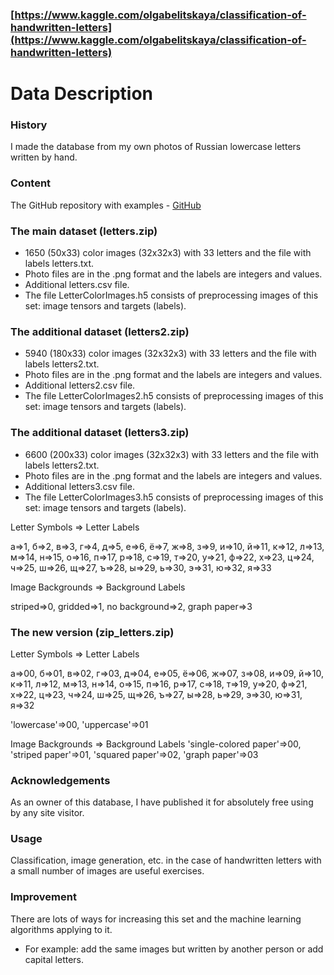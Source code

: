 ### [https://www.kaggle.com/olgabelitskaya/classification-of-handwritten-letters](https://www.kaggle.com/olgabelitskaya/classification-of-handwritten-letters)


# Data Description

### History
I made the database from my own photos of Russian lowercase letters written by hand.

### Content
The GitHub repository with examples - 
[GitHub](https://github.com/OlgaBelitskaya/deep_learning_projects/tree/master/DL_PP2)

### The main dataset (letters.zip)
- 1650 (50x33) color images (32x32x3) with 33 letters and the file with labels letters.txt.
- Photo files are in the .png format and the labels are integers and values.
- Additional letters.csv file.
- The file LetterColorImages.h5 consists of preprocessing images of this set: image tensors and targets (labels).
### The additional dataset (letters2.zip)
- 5940 (180x33) color images (32x32x3) with 33 letters and the file with labels letters2.txt.
- Photo files are in the .png format and the labels are integers and values.
- Additional letters2.csv file.
- The file LetterColorImages2.h5 consists of preprocessing images of this set: image tensors and targets (labels).
### The additional dataset (letters3.zip)
- 6600 (200x33) color images (32x32x3) with 33 letters and the file with labels letters2.txt.
- Photo files are in the .png format and the labels are integers and values.
- Additional letters3.csv file.
- The file LetterColorImages3.h5 consists of preprocessing images of this set: image tensors and targets (labels).

Letter Symbols => Letter Labels

а=>1, б=>2, в=>3, г=>4, д=>5, е=>6, ё=>7, ж=>8, з=>9, и=>10,
й=>11, к=>12, л=>13, м=>14, н=>15, о=>16, п=>17, р=>18, с=>19, т=>20,
у=>21, ф=>22, х=>23, ц=>24, ч=>25, ш=>26, щ=>27, ъ=>28, ы=>29, ь=>30,
э=>31, ю=>32, я=>33

Image Backgrounds => Background Labels

striped=>0, gridded=>1, no background=>2, graph paper=>3

### The new version (zip_letters.zip)

Letter Symbols => Letter Labels

а=>00, б=>01, в=>02, г=>03, д=>04, е=>05, ё=>06, ж=>07, з=>08, и=>09,
й=>10, к=>11, л=>12, м=>13, н=>14, о=>15, п=>16, р=>17, с=>18, т=>19,
у=>20, ф=>21, х=>22, ц=>23, ч=>24, ш=>25, щ=>26, ъ=>27, ы=>28, ь=>29,
э=>30, ю=>31, я=>32

'lowercase'=>00, 'uppercase'=>01

Image Backgrounds => Background Labels
'single-colored paper'=>00, 'striped paper'=>01, 'squared paper'=>02, 'graph paper'=>03

### Acknowledgements
As an owner of this database, I have published it for absolutely free using by any site visitor.

### Usage
Classification, image generation, etc. in the case of handwritten letters with a small number of images are useful exercises.

### Improvement
There are lots of ways for increasing this set and the machine learning algorithms applying to it.

- For example: add the same images but written by another person or add capital letters.